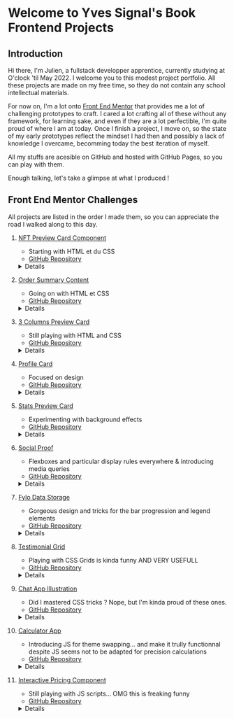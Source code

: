 # Welcome to Yves Signal's Book Frontend Projects

## Introduction
Hi there, I'm Julien, a fullstack developper apprentice, currently studying at O'clock 'til May 2022.
I welcome you to this modest project portfolio.
All these projects are made on my free time, so they do not contain any school intellectual materials.

For now on, I'm a lot onto [Front End Mentor](https://www.frontendmentor.io/home) that provides me a lot of challenging prototypes to craft.
I cared a lot crafting all of these without any framework, for learning sake, and even if they are a lot perfectible, I'm quite proud of where I am at today.
Once I finish a project, I move on, so the state of my early prototypes reflect the mindset I had then and possibly a lack of knowledge I overcame, becomming today the best iteration of myself.

All my stuffs are acesible on GitHub and hosted with GitHub Pages, so you can play with them.

Enough talking, let's take a glimpse at what I produced !

## Front End Mentor Challenges

All projects are listed in the order I made them, so you can appreciate the road I walked along to this day.

1. [NFT Preview Card Component](https://julien-goletto.github.io/nft-preview-card-component-main/html/)
     - Starting with HTML et du CSS
    - [GitHub Repository](https://github.com/Julien-Goletto/Julien-Goletto.github.io/tree/main/nft-preview-card-component-main)
    <details>
    <img src="./assets/img/nft-preview-card-component.png"/>
    </details>

2. [Order Summary Content](https://julien-goletto.github.io/order-summary-component-main/html/)
    - Going on with HTML et CSS
    - [GitHub Repository](https://github.com/Julien-Goletto/Julien-Goletto.github.io/tree/main/order-summary-component-main)
    <details>
    <img src="./assets/img/order-summary-content.png"/>
    </details>

3. [3 Columns Preview Card](https://julien-goletto.github.io/3-column-preview-card-component-main/html/)
    - Still playing with HTML and CSS
    - [GitHub Repository](https://github.com/Julien-Goletto/Julien-Goletto.github.io/tree/main/3-column-preview-card-component-main)
    <details>
    <img src="./assets/img/3-columns-preview-card.png"/>
    </details>

4. [Profile Card](https://github.com/Julien-Goletto/Julien-Goletto.github.io/tree/main/profile-card-component)
    - Focused on design
    - [GitHub Repository](https://github.com/Julien-Goletto/Julien-Goletto.github.io/tree/main/profile-card-component)
    <details>
    <img src="./assets/img/profile-card.png"/>
    </details>

5. [Stats Preview Card](https://julien-goletto.github.io/stats-preview-card-component-main/html/)
    - Experimenting with background effects
    - [GitHub Repository](https://github.com/Julien-Goletto/Julien-Goletto.github.io/tree/main/stats-preview-card-component-main)
    <details>
    <img src="./assets/img/stats-preview-card.png"/>
    </details>

6. [Social Proof](https://julien-goletto.github.io/social-proof-section-master/html/)
    - Flexboxes and particular display rules everywhere & introducing media queries
    - [GitHub Repository](https://github.com/Julien-Goletto/Julien-Goletto.github.io/tree/main/social-proof-section-master)
    <details>
    <img src="./assets/img/social-proof-section-desktop.png"/>
    <img src="./assets/img/social-proof-section-mobile.png"/>
    </details>

7. [Fylo Data Storage](https://julien-goletto.github.io/fylo-data-storage-component-master/html/)
    - Gorgeous design and tricks for the bar progression and legend elements
    - [GitHub Repository](https://github.com/Julien-Goletto/Julien-Goletto.github.io/tree/main/fylo-data-storage-component-master)
    <details>
    <img src="./assets/img/fylo-data-storage-desktop.png"/>
    <img src="./assets/img/fylo-data-storage-mobile.png"/>
    </details>

8. [Testimonial Grid](https://julien-goletto.github.io/testimonials-grid-section-main/html/)
    - Playing with CSS Grids is kinda funny AND VERY USEFULL
    - [GitHub Repository](https://github.com/Julien-Goletto/Julien-Goletto.github.io/tree/main/testimonials-grid-section-main)
    <details>
    <img src="./assets/img/testimonial-grid-desktop.png"/>
    <img src="./assets/img/testimonial-grid-mobile.png"/>
    </details>

9. [Chat App Illustration](https://julien-goletto.github.io/chat-app-css-illustration-master/html/)
    - Did I mastered CSS tricks ? Nope, but I'm kinda proud of these ones.
    - [GitHub Repository](https://github.com/Julien-Goletto/Julien-Goletto.github.io/tree/main/chat-app-css-illustration-master)
    <details>
    <img src="./assets/img/chat-app-illustration-desktop.png"/>
    <img src="./assets/img/chat-app-illustration-mobile.png"/>
    </details>

10. [Calculator App](https://julien-goletto.github.io/calculator-app/html/)
    - Introducing JS for theme swapping... and make it trully functionnal despite JS seems not to be adapted for precision calculations
    - [GitHub Repository](https://github.com/Julien-Goletto/Julien-Goletto.github.io/tree/main/calculator-app)
    <details>
    <img src="./assets/img/calculator-app-theme1-desktop.png"/>
    <img src="./assets/img/calculator-app-theme2-mobile.png"/>
    </details>

10. [Interactive Pricing Component](https://julien-goletto.github.io/interactive-pricing-component/html/)
    - Still playing with JS scripts... OMG this is freaking funny
    - [GitHub Repository](https://github.com/Julien-Goletto/Julien-Goletto.github.io/tree/main/interactive-pricing-component)
    <details>
    <img src="./assets/img/interactive-pricing-component-desktop.png"/>
    <img src="./assets/img/interactive-pricing-component-mobile.png"/>
    </details>